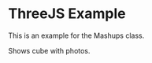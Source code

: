 ThreeJS Example
===============

This is an example for the Mashups class.

Shows cube with photos.
